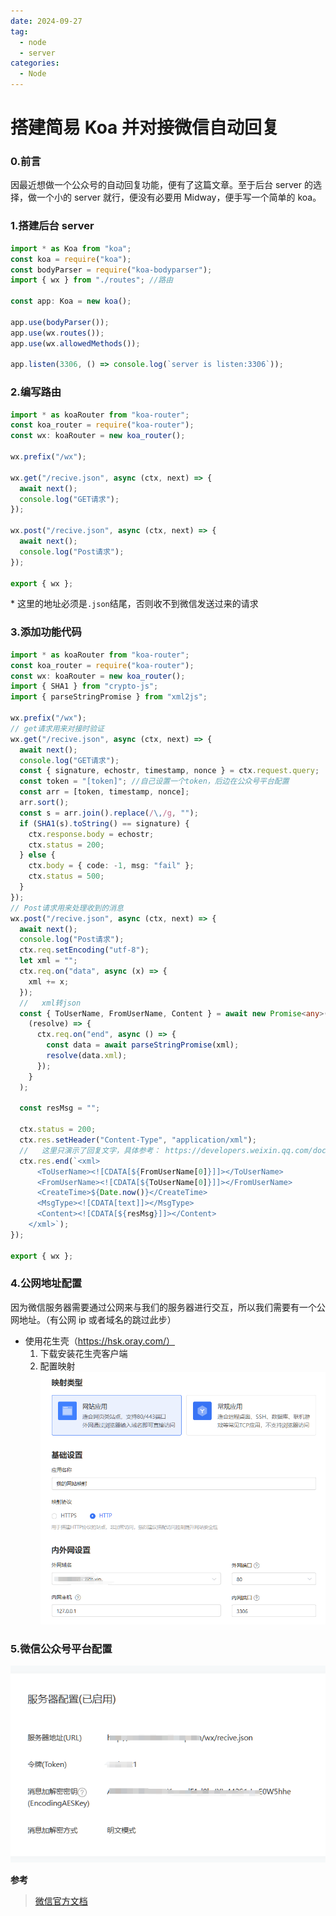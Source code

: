 ```yaml
---
date: 2024-09-27
tag:
  - node
  - server
categories:
  - Node
---
```


# 搭建简易 Koa 并对接微信自动回复

### 0.前言

因最近想做一个公众号的自动回复功能，便有了这篇文章。至于后台 server 的选择，做一个小的 server 就行，便没有必要用 Midway，便手写一个简单的 koa。

### 1.搭建后台 server

```ts
import * as Koa from "koa";
const koa = require("koa");
const bodyParser = require("koa-bodyparser");
import { wx } from "./routes"; //路由

const app: Koa = new koa();

app.use(bodyParser());
app.use(wx.routes());
app.use(wx.allowedMethods());

app.listen(3306, () => console.log(`server is listen:3306`));
```

### 2.编写路由

```ts
import * as koaRouter from "koa-router";
const koa_router = require("koa-router");
const wx: koaRouter = new koa_router();

wx.prefix("/wx");

wx.get("/recive.json", async (ctx, next) => {
  await next();
  console.log("GET请求");
});

wx.post("/recive.json", async (ctx, next) => {
  await next();
  console.log("Post请求");
});

export { wx };
```

\* 这里的地址必须是`.json`结尾，否则收不到微信发送过来的请求

### 3.添加功能代码

```ts
import * as koaRouter from "koa-router";
const koa_router = require("koa-router");
const wx: koaRouter = new koa_router();
import { SHA1 } from "crypto-js";
import { parseStringPromise } from "xml2js";

wx.prefix("/wx");
// get请求用来对接时验证
wx.get("/recive.json", async (ctx, next) => {
  await next();
  console.log("GET请求");
  const { signature, echostr, timestamp, nonce } = ctx.request.query;
  const token = "[token]"; //自己设置一个token，后边在公众号平台配置
  const arr = [token, timestamp, nonce];
  arr.sort();
  const s = arr.join().replace(/\,/g, "");
  if (SHA1(s).toString() == signature) {
    ctx.response.body = echostr;
    ctx.status = 200;
  } else {
    ctx.body = { code: -1, msg: "fail" };
    ctx.status = 500;
  }
});
// Post请求用来处理收到的消息
wx.post("/recive.json", async (ctx, next) => {
  await next();
  console.log("Post请求");
  ctx.req.setEncoding("utf-8");
  let xml = "";
  ctx.req.on("data", async (x) => {
    xml += x;
  });
  //   xml转json
  const { ToUserName, FromUserName, Content } = await new Promise<any>(
    (resolve) => {
      ctx.req.on("end", async () => {
        const data = await parseStringPromise(xml);
        resolve(data.xml);
      });
    }
  );

  const resMsg = "";

  ctx.status = 200;
  ctx.res.setHeader("Content-Type", "application/xml");
  //   这里只演示了回复文字，具体参考： https://developers.weixin.qq.com/doc/offiaccount/Message_Management/Passive_user_reply_message.html
  ctx.res.end(`<xml>
      <ToUserName><![CDATA[${FromUserName[0]}]]></ToUserName>
      <FromUserName><![CDATA[${ToUserName[0]}]]></FromUserName>
      <CreateTime>${Date.now()}</CreateTime>
      <MsgType><![CDATA[text]]></MsgType>
      <Content><![CDATA[${resMsg}]]></Content>
    </xml>`);
});

export { wx };
```

### 4.公网地址配置

因为微信服务器需要通过公网来与我们的服务器进行交互，所以我们需要有一个公网地址。（有公网 ip 或者域名的跳过此步）

- 使用花生壳（https://hsk.oray.com/）
  1. 下载安装花生壳客户端
  2. 配置映射
     ![配置映射](image.png)

### 5.微信公众号平台配置

![微信公众号平台配置](image-1.png)

**参考**

> [微信官方文档](https://developers.weixin.qq.com/doc/offiaccount/Getting_Started/Overview.html)
